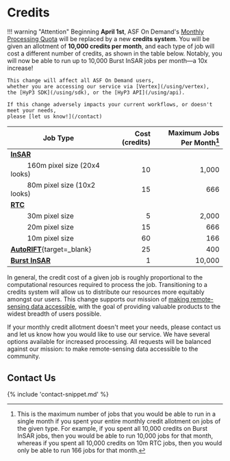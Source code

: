 # Credits

<!--
TODO:
* double-check all values
-->

!!! warning "Attention"
    Beginning **April 1st**, ASF On Demand's [Monthly Processing Quota](./using/quota.md)
    will be replaced by a new **credits system**.
    You will be given an allotment of **10,000 credits per month**,
    and each type of job will cost a different number of credits,
    as shown in the table below.
    Notably, you will now be able to run up to 10,000 Burst InSAR jobs per month—a 10x increase!

    This change will affect all ASF On Demand users,
    whether you are accessing our service via [Vertex](/using/vertex),
    the [HyP3 SDK](/using/sdk), or the [HyP3 API](/using/api).

    If this change adversely impacts your current workflows, or doesn't meet your needs,
    please [let us know!](/contact)

| Job Type                                                                      |  Cost (credits) | Maximum Jobs Per Month[^1] |
|-------------------------------------------------------------------------------|----------------:|---------------------------:|
| [**InSAR**](/guides/insar_product_guide/)                                     |                 |                            |
| &nbsp;&nbsp;&nbsp;&nbsp;&nbsp;&nbsp;&nbsp;&nbsp; 160m pixel size (20x4 looks) |              10 |                      1,000 |
| &nbsp;&nbsp;&nbsp;&nbsp;&nbsp;&nbsp;&nbsp;&nbsp; 80m pixel size (10x2 looks)  |              15 |                        666 |
| [**RTC**](/guides/rtc_product_guide/)                                         |                 |                            |
| &nbsp;&nbsp;&nbsp;&nbsp;&nbsp;&nbsp;&nbsp;&nbsp; 30m pixel size               |               5 |                      2,000 |
| &nbsp;&nbsp;&nbsp;&nbsp;&nbsp;&nbsp;&nbsp;&nbsp; 20m pixel size               |              15 |                        666 |
| &nbsp;&nbsp;&nbsp;&nbsp;&nbsp;&nbsp;&nbsp;&nbsp; 10m pixel size               |              60 |                        166 |
| [**AutoRIFT**](https://its-live.jpl.nasa.gov/){target=_blank}                 |              25 |                        400 |
| [**Burst InSAR**](/guides/burst_insar_product_guide/)                         |               1 |                     10,000 |

In general, the credit cost of a given job is roughly proportional to the computational resources required to process the job.
Transitioning to a credits system will allow us to distribute our resources more equitably amongst our users.
This change supports our mission of [making remote-sensing data accessible](https://asf.alaska.edu/about-asf/),
with the goal of providing valuable products to the widest breadth of users possible.

If your monthly credit allotment doesn't meet your needs,
please contact us and let us know how you would like to use our service.
We have several options available for increased processing.
All requests will be balanced against our mission: to make remote-sensing data accessible to the community.

## Contact Us

{% include 'contact-snippet.md' %}

[^1]: This is the maximum number of jobs that you would be able to run in a single month if you spent your entire monthly credit allotment on jobs of the given type. For example, if you spent all 10,000 credits on Burst InSAR jobs, then you would be able to run 10,000 jobs for that month, whereas if you spent all 10,000 credits on 10m RTC jobs, then you would only be able to run 166 jobs for that month.
